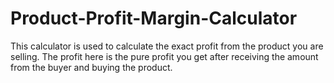 # Product-Profit-Margin-Calculator
This calculator is used to calculate the exact profit from the product you are selling. The profit here is the pure profit you get after receiving the amount from the buyer and buying the product.
